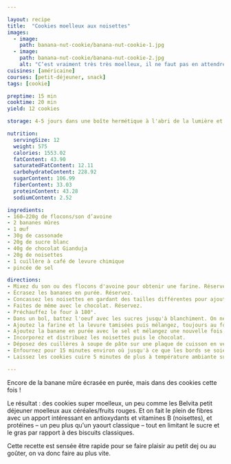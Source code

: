 ```yaml
---

layout: recipe
title:  "Cookies moelleux aux noisettes"
images:
  - image: 
    path: banana-nut-cookie/banana-nut-cookie-1.jpg
  - image:
    path: banana-nut-cookie/banana-nut-cookie-2.jpg
    alt: "C‘est vraiment très très moelleux, il ne faut pas en attendre du croquant."
cuisines: [américaine]
courses: [petit-déjeuner, snack]
tags: [cookie]

preptime: 15 min
cooktime: 20 min
yield: 12 cookies

storage: 4-5 jours dans une boîte hermétique à l'abri de la lumière et la chaleur. 2–3 mois au congélateur.

nutrition:
  servingSize: 12
  weight: 575
  calories: 1553.02
  fatContent: 43.90
  saturatedFatContent: 12.11
  carbohydrateContent: 228.92
  sugarContent: 106.99
  fiberContent: 33.03
  proteinContent: 43.28
  sodiumContent: 2.52

ingredients:
- 160–220g de flocons/son d’avoine
- 2 bananes mûres
- 1 œuf
- 30g de cassonade
- 20g de sucre blanc
- 40g de chocolat Gianduja
- 20g de noisettes
- 1 cuillère à café de levure chimique
- pincée de sel

directions:
- Mixez du son ou des flocons d'avoine pour obtenir une farine. Réservez.
- Écrasez les bananes en purée. Réservez.
- Concassez les noisettes en gardant des tailles différentes pour ajouter de l'intérêt à la mâche. Réservez.
- Faites de même avec le chocolat. Réservez.
- Préchauffez le four à 180°. 
- Dans un bol, battez l'oeuf avec les sucres jusqu'à blanchiment. On ne cherche pas à ajouter de l'air pour amener du volume donc arrêtez-vous des que la mixture a pris une couleur jaune pâle. 
- Ajoutez la farine et la levure tamisées puis mélangez, toujours au fouet. On cherche juste à incorporer pour qu'il n'y ait plus de gros grumeau, la texture restera plus ou moins granuleuse selon votre farine d'avoine maison. 
- Ajoutez la banane en purée avec le sel et mélangez une nouvelle fois pour bien la distribuer et hydrater la pâte. À ce moment-là, vous vous rendrez peut-être compte que votre pâte est trop liquide pour confectionner des cookies. Ajoutez de la farine d'avoine si c'est le cas jusqu'à obtenir une consistance qui se manipule suffisamment bien d'un seul tenant avec une cuillère.
- Incorporez et distribuez les noisettes puis le chocolat. 
- Déposez des cuillères à soupe de pâte sur une plaque de cuisson en veillant à bien les espacer car les cookies cont s'étaler. Vous pouvez éventuellement les aplatir un peu avant cuisson. 
- Enfournez pour 15 minutes environ où jusqu'à ce que les bords se soient colorés. Ils ne doivent pas être durs en sortie de four, mais encore un peu mous.
- Laissez les cookies cuire 5 minutes de plus à température ambiante sur la plaque puis déplacez-les sur une grille de refroidissement. 

---
```


Encore de la banane mûre écrasée en purée, mais dans des cookies cette fois&nbsp;!

Le résultat&nbsp;: des cookies super moelleux, un peu comme les Belvita petit déjeuner moelleux aux céréales/fruits rouges. Et on fait le plein de fibres avec un apport intéressant en antioxydants et vitamines B (noisettes), et protéines – un peu plus qu'un yaourt classique – tout en limitant le sucre et le gras par rapport à des biscuits classiques.

Cette recette est sensée être rapide pour se faire plaisir au petit dej ou au goûter, on va donc faire au plus vite.